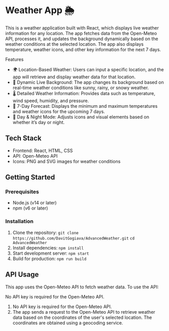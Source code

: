# Weather App 🌦️
This is a weather application built with React, which displays live weather information for any location. The app fetches data from the Open-Meteo API, processes it, and updates the background dynamically based on the weather conditions at the selected location. The app also displays temperature, weather icons, and other key information for the next 7 days.

Features
- 🌍 Location-Based Weather: Users can input a specific location, and the app will retrieve and display weather data for that location.
- 🎥 Dynamic Live Background: The app changes its background based on real-time weather conditions like sunny, rainy, or snowy weather.
- 🌡️  Detailed Weather Information: Provides data such as temperature, wind speed, humidity, and pressure.
- 📅 7-Day Forecast: Displays the minimum and maximum temperatures and weather icons for the upcoming 7 days.
- 🌙 Day & Night Mode: Adjusts icons and visual elements based on whether it’s day or night.
## Tech Stack
- Frontend: React, HTML, CSS
- API: Open-Meteo API
- Icons: PNG and SVG images for weather conditions

## Getting Started
### Prerequisites
- Node.js (v14 or later)
- npm (v6 or later)
### Installation
1. Clone the repository:
  `git clone https://github.com/DavitGogiava/AdvancedWeather.git`
  `cd AdvancedWeather`
2. Install dependencies:
   `npm install`
3. Start development server:
   `npm start`
4. Build for production:
   `npm run build`
## API Usage
This app uses the Open-Meteo API to fetch weather data. To use the API:

No API key is required for the Open-Meteo API.
1. No API key is required for the Open-Meteo API.
2. The app sends a request to the Open-Meteo API to retrieve weather data based on the coordinates of the user's selected location. The coordinates are obtained using a geocoding service.
